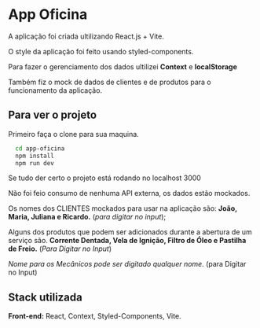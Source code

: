 # App Oficina

A aplicação foi criada ultilizando React.js + Vite.

O style da aplicação foi feito usando styled-components.

Para fazer o gerenciamento dos dados ultilizei **Context** e **localStorage**

Também fiz o mock de dados de clientes e de produtos para o funcionamento da aplicação.





## Para ver o projeto

Primeiro faça o clone para sua maquina.

```bash
  cd app-oficina
  npm install
  npm run dev
```

Se tudo der certo o projeto está rodando no localhost 3000

Não foi feio consumo de nenhuma API externa, os dados estão mockados.

Os nomes dos CLIENTES mockados para usar na aplicação são:
    **João, Maria, Juliana e Ricardo.** (*para digitar no input*);

Alguns dos produtos que podem ser adicionados durante a abertura de um serviço são.
    **Corrente Dentada, Vela de Ignição, Filtro de Óleo e
    Pastilha de Freio.** (*Para Digitar no Input*)

*Nome para os Mecânicos pode ser digitado qualquer nome.* (para Digitar no Input)







## Stack utilizada

**Front-end:** React, Context, Styled-Components, Vite.
